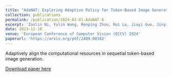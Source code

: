 ```yaml
---
title: "AdaNAT: Exploring Adaptive Policy for Token-Based Image Generation"
collection: publications
permalink: /publication/2024-03-01-AdaNAT-6
excerpt: 'Zanlin Ni, Yulin Wang, Renping Zhou, Rui Lu, Jiayi Guo, Jinyi Hu, Zhiyuan Liu, Yuan Yao, Gao Huang'
date: 2023-12-10
venue: 'European Conference of Computer Vision (ECCV) 2024'
paperurl: 'https://arxiv.org/pdf/2409.00342'
---
```

Adaptively align the computational resources in sequetial token-based image generation.

[Download paper here](https://arxiv.org/pdf/2409.00342)
